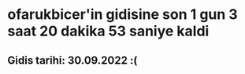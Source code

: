 # ofarukbicer'in gidisine son 1 gun 3 saat 20 dakika 53 saniye kaldi

## Gidis tarihi: 30.09.2022 :(